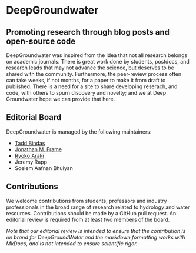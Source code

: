 # DeepGroundwater

## Promoting research through blog posts and open-source code 

DeepGroundwater was inspired from the idea that not all research belongs on academic journals. There is great work done by students, postdocs, and research leads that may not advance the science, but deserves to be shared with the community. Furthermore, the peer-review process often can take weeks, if not months, for a paper to make it from draft to published. There is a need for a site to share developing reserach, and code, with others to spurn discovery and novelty; and we at Deep Groundwater hope we can provide that here. 

## Editorial Board

DeepGroundwater is managed by the following maintainers:

- [Tadd Bindas](https://github.com/taddyb)
- [Jonathan M. Frame](https://github.com/jmframe)
- [Ryoko Araki](https://github.com/RY4GIT)
- Jeremy Rapp
- Soelem Aafnan Bhuiyan

## Contributions

We welcome contributions from students, professors and industry professionals in the broad range of research related to hydrology and water resources. Contributions should be made by a GitHub pull request. An editorial review is required from at least two members of the board. 

*Note that our editorial review is intended to ensure that the contribution is on brand for DeepGroundWater and the markdown formatting works with MkDocs, and is not intended to ensure scientific rigor.*
